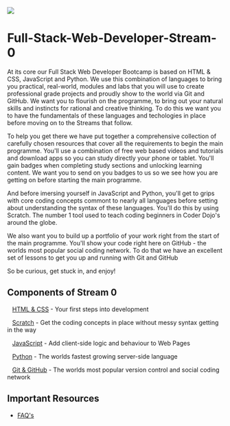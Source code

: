 <img src="https://github.com/Code-Institute-Org/Full-Stack-Web-Developer-Stream-0/blob/master/ci.png">

# Full-Stack-Web-Developer-Stream-0
At its core our Full Stack Web Developer Bootcamp is based on HTML & CSS, JavaScript and Python. 
We use this combination of languages to bring you practical, real-world, modules and labs that you will use to create professional grade projects and proudly show to the world via Git and GitHub.
We want you to flourish on the programme, to bring out your natural skills and instincts for rational and creative thinking. 
To do this we want you to have the fundamentals of these languages and techologies in place before moving on to the Streams that follow.

To help you get there we have put together a comprehensive collection of carefully chosen resources that cover all the requirements to begin the main programme. You'll use a combination of free web based videos and tutorials and download apps so you can study directly your phone or tablet. You'll gain badges when completing study sections and unlocking learning content. We want you to send on you badges to us so we see how you are getting on before starting the main programme.

And before imersing yourself in JavaScript and Python, you'll get to grips with core coding concepts commont to nearly all languages before setting about understanding the syntax of these languages. You'll do this by using Scratch. The number 1 tool used to teach coding beginners in Coder Dojo's around the globe.

We also want you to build up a portfolio of your work right from the start of the main programme. You'll show your code right here on GitHub - the worlds most popular social coding network. To do that we have an excellent set of lessons to get you up and running with Git and GitHub

So be curious, get stuck in, and enjoy!




## Components of Stream 0

&nbsp;&nbsp;&nbsp;[HTML & CSS](html_css.md)  - Your first steps into development

&nbsp;&nbsp;&nbsp;[Scratch](scratch.md) - Get the coding concepts in place without messy syntax getting in the way

&nbsp;&nbsp;&nbsp;[JavaScript](javascript.md) - Add client-side logic and behaviour to Web Pages

&nbsp;&nbsp;&nbsp;[Python](python.md) - The worlds fastest growing server-side language

&nbsp;&nbsp;&nbsp;[Git & GitHub](git.md) - The worlds most popular version control and social coding network


## Important Resources

- [FAQ's](FAQ.md)
